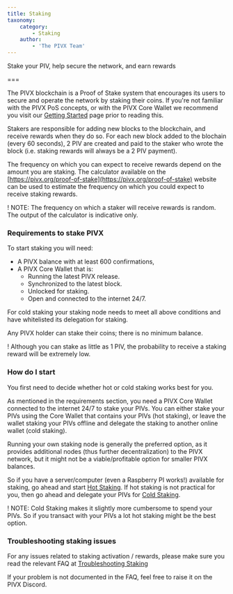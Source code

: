 ```yaml
---
title: Staking
taxonomy:
    category:
        - Staking
    author:
        - 'The PIVX Team'
---
```


Stake your PIV, help secure the network, and earn rewards

===

The PIVX blockchain is a Proof of Stake system that encourages its users to secure and operate the network by staking their coins. If you're not familiar with the PIVX PoS concepts, or with the PIVX Core Wallet we recommend you visit our [Getting Started](/getting-started) page prior to reading this. 

Stakers are responsible for adding new blocks to the blockchain, and receive rewards when they do so.
For each new block added to the blochain (every 60 seconds), 2 PIV are created and paid to the staker who wrote the block (i.e. staking rewards will always be a 2 PIV payment).

The frequency on which you can expect to receive rewards depend on the amount you are staking. The calculator available on the [https://pivx.org/proof-of-stake](https://pivx.org/proof-of-stake) website can be used to estimate the frequency on which you could expect to receive staking rewards.

! NOTE: The frequency on which a staker will receive rewards is random. The output of the calculator is indicative only. 

### Requirements to stake PIVX

To start staking you will need:
* A PIVX balance with at least 600 confirmations,
* A PIVX Core Wallet that is:
  * Running the latest PIVX release.
  * Synchronized to the latest block.
  * Unlocked for staking.
  * Open and connected to the internet 24/7.

For cold staking your staking node needs to meet all above conditions and have whitelisted its delegation for staking.

Any PIVX holder can stake their coins; there is no minimum balance.

! Although you can stake as little as 1 PIV, the probability to receive a staking reward will be extremely low.

### How do I start
You first need to decide whether hot or cold staking works best for you.

As mentioned in the requirements section, you need a PIVX Core Wallet connected to the internet 24/7 to stake your PIVs.
You can either stake your PIVs using the Core Wallet that contains your PIVs (hot staking), or leave the wallet staking your PIVs offline and delegate the staking to another online wallet (cold staking).

Running your own staking node is generally the preferred option, as it provides additional nodes (thus further decentralization) to the PIVX network, but it might not be a viable/profitable option for smaller PIVX balances.

So if you have a server/computer (even a Raspberry PI works!) available for staking, go ahead and start [Hot Staking](/staking/staking-core-wallet).
If hot staking is not practical for you, then go ahead and delegate your PIVs for [Cold Staking](/staking/cold-staking).

! NOTE: Cold Staking makes it slightly more cumbersome to spend your PIVs. So if you transact with your PIVs a lot hot staking might be the best option.

### Troubleshooting staking issues
For any issues related to staking activation / rewards, please make sure you read the relevant FAQ at [Troubleshooting Staking](/staking/staking-faq)

If your problem is not documented in the FAQ, feel free to raise it on the PIVX Discord.
